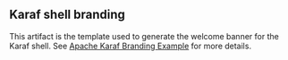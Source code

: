 ## Karaf shell branding

This artifact is the template used to generate the welcome banner for the Karaf shell.
See [Apache Karaf Branding Example](https://github.com/apache/karaf/tree/master/examples/karaf-branding-example)
for more details.
